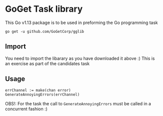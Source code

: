 # GoGet Task library

This Go v1.13 package is to be used in preforming the Go programming task

`go get -u github.com/GoGetCorp/gglib`

## Import

You need to import the libarary as you have downloaded it above :)
This is an exercise as part of the candidates task

## Usage

```
errChannel := make(chan error)
GenerateAnnoyingErrors(errChannel)
```

OBS!: For the task the call to `GenerateAnnoyingErrors` must be called in a concurrent fashion :)
